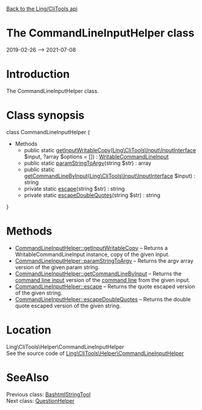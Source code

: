 [Back to the Ling/CliTools api](https://github.com/lingtalfi/CliTools/blob/master/doc/api/Ling/CliTools.md)



The CommandLineInputHelper class
================
2019-02-26 --> 2021-07-08






Introduction
============

The CommandLineInputHelper class.



Class synopsis
==============


class <span class="pl-k">CommandLineInputHelper</span>  {

- Methods
    - public static [getInputWritableCopy](https://github.com/lingtalfi/CliTools/blob/master/doc/api/Ling/CliTools/Helper/CommandLineInputHelper/getInputWritableCopy.md)([Ling\CliTools\Input\InputInterface](https://github.com/lingtalfi/CliTools/blob/master/doc/api/Ling/CliTools/Input/InputInterface.md) $input, ?array $options = []) : [WritableCommandLineInput](https://github.com/lingtalfi/CliTools/blob/master/doc/api/Ling/CliTools/Input/WritableCommandLineInput.md)
    - public static [paramStringToArgv](https://github.com/lingtalfi/CliTools/blob/master/doc/api/Ling/CliTools/Helper/CommandLineInputHelper/paramStringToArgv.md)(string $str) : array
    - public static [getCommandLineByInput](https://github.com/lingtalfi/CliTools/blob/master/doc/api/Ling/CliTools/Helper/CommandLineInputHelper/getCommandLineByInput.md)([Ling\CliTools\Input\InputInterface](https://github.com/lingtalfi/CliTools/blob/master/doc/api/Ling/CliTools/Input/InputInterface.md) $input) : string
    - private static [escape](https://github.com/lingtalfi/CliTools/blob/master/doc/api/Ling/CliTools/Helper/CommandLineInputHelper/escape.md)(string $str) : string
    - private static [escapeDoubleQuotes](https://github.com/lingtalfi/CliTools/blob/master/doc/api/Ling/CliTools/Helper/CommandLineInputHelper/escapeDoubleQuotes.md)(string $str) : string

}






Methods
==============

- [CommandLineInputHelper::getInputWritableCopy](https://github.com/lingtalfi/CliTools/blob/master/doc/api/Ling/CliTools/Helper/CommandLineInputHelper/getInputWritableCopy.md) &ndash; Returns a WritableCommandLineInput instance, copy of the given input.
- [CommandLineInputHelper::paramStringToArgv](https://github.com/lingtalfi/CliTools/blob/master/doc/api/Ling/CliTools/Helper/CommandLineInputHelper/paramStringToArgv.md) &ndash; Returns the argv array version of the given param string.
- [CommandLineInputHelper::getCommandLineByInput](https://github.com/lingtalfi/CliTools/blob/master/doc/api/Ling/CliTools/Helper/CommandLineInputHelper/getCommandLineByInput.md) &ndash; Returns the [command line input](https://github.com/lingtalfi/CliTools/blob/master/doc/api/Ling/CliTools/Input/CommandLineInput.md) version of the [command line](https://github.com/lingtalfi/CliTools/blob/master/doc/pages/command-line.md) from the given input.
- [CommandLineInputHelper::escape](https://github.com/lingtalfi/CliTools/blob/master/doc/api/Ling/CliTools/Helper/CommandLineInputHelper/escape.md) &ndash; Returns the quote escaped version of the given string.
- [CommandLineInputHelper::escapeDoubleQuotes](https://github.com/lingtalfi/CliTools/blob/master/doc/api/Ling/CliTools/Helper/CommandLineInputHelper/escapeDoubleQuotes.md) &ndash; Returns the double quote escaped version of the given string.





Location
=============
Ling\CliTools\Helper\CommandLineInputHelper<br>
See the source code of [Ling\CliTools\Helper\CommandLineInputHelper](https://github.com/lingtalfi/CliTools/blob/master/Helper/CommandLineInputHelper.php)



SeeAlso
==============
Previous class: [BashtmlStringTool](https://github.com/lingtalfi/CliTools/blob/master/doc/api/Ling/CliTools/Helper/BashtmlStringTool.md)<br>Next class: [QuestionHelper](https://github.com/lingtalfi/CliTools/blob/master/doc/api/Ling/CliTools/Helper/QuestionHelper.md)<br>
